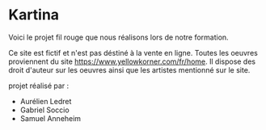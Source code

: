 # Kartina

Voici le projet fil rouge que nous réalisons lors de notre formation.

Ce site est fictif et n'est pas déstiné à la vente en ligne. Toutes les oeuvres proviennent du site https://www.yellowkorner.com/fr/home. Il dispose des droit d'auteur sur les oeuvres ainsi que les artistes mentionné sur le site.

projet réalisé par :

- Aurélien Ledret
- Gabriel Soccio
- Samuel Anneheim
